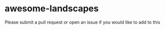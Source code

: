 # awesome-landscapes
Please submit a pull request or open an issue if you would like to add to this
